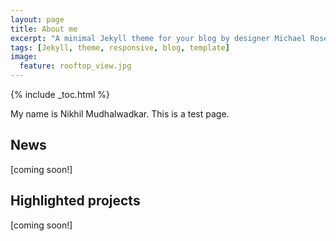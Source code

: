 ```yaml
---
layout: page
title: About me
excerpt: "A minimal Jekyll theme for your blog by designer Michael Rose."
tags: [Jekyll, theme, responsive, blog, template]
image:
  feature: rooftop_view.jpg
---
```


{% include _toc.html %}

My name is Nikhil Mudhalwadkar. This is a test page. 

## News

[coming soon!]

## Highlighted projects

[coming soon!]
